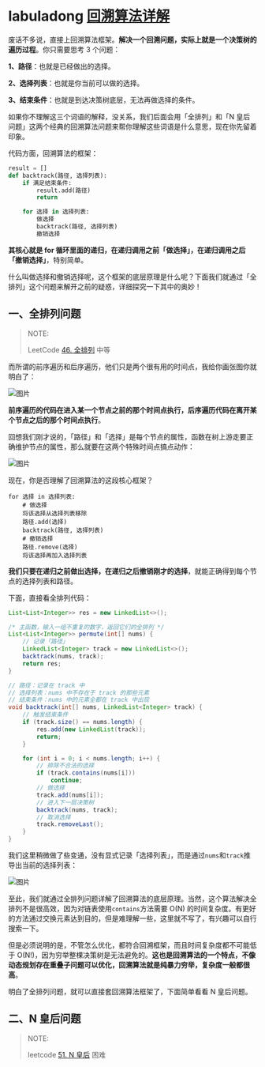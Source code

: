 # labuladong [回溯算法详解](https://mp.weixin.qq.com/s/nMUHqvwzG2LmWA9jMIHwQQ)

废话不多说，直接上回溯算法框架。**解决一个回溯问题，实际上就是一个决策树的遍历过程**。你只需要思考 3 个问题：

**1、路径**：也就是已经做出的选择。

**2、选择列表**：也就是你当前可以做的选择。

**3、结束条件**：也就是到达决策树底层，无法再做选择的条件。

如果你不理解这三个词语的解释，没关系，我们后面会用「全排列」和「N 皇后问题」这两个经典的回溯算法问题来帮你理解这些词语是什么意思，现在你先留着印象。

代码方面，回溯算法的框架：

```python
result = []
def backtrack(路径, 选择列表):
    if 满足结束条件:
        result.add(路径)
        return

    for 选择 in 选择列表:
        做选择
        backtrack(路径, 选择列表)
        撤销选择
```

**其核心就是 for 循环里面的递归，在递归调用之前「做选择」，在递归调用之后「撤销选择」**，特别简单。

什么叫做选择和撤销选择呢，这个框架的底层原理是什么呢？下面我们就通过「全排列」这个问题来解开之前的疑惑，详细探究一下其中的奥妙！

## 一、全排列问题

> NOTE: 
>
> LeetCode [46. 全排列](https://leetcode-cn.com/problems/permutations/) 中等
>
> 

而所谓的前序遍历和后序遍历，他们只是两个很有用的时间点，我给你画张图你就明白了：

![图片](https://mmbiz.qpic.cn/sz_mmbiz_jpg/gibkIz0MVqdF1umAdyXuPq54ibw7X23mnajTgCl3dL1z2wJpbvdfiaM1dMuCqPOO5JxicOgiaQAmQBJfZCwAbIxfFmQ/640?wx_fmt=jpeg&tp=webp&wxfrom=5&wx_lazy=1&wx_co=1)

**前序遍历的代码在进入某一个节点之前的那个时间点执行，后序遍历代码在离开某个节点之后的那个时间点执行**。

回想我们刚才说的，「路径」和「选择」是每个节点的属性，函数在树上游走要正确维护节点的属性，那么就要在这两个特殊时间点搞点动作：

![图片](https://mmbiz.qpic.cn/sz_mmbiz_jpg/gibkIz0MVqdF1umAdyXuPq54ibw7X23mnaR2cbSJabtrWQtib7OP5ZrSicZY2IOZibsia5dlibcvWhlQC1TibO97yia6mQA/640?wx_fmt=jpeg&tp=webp&wxfrom=5&wx_lazy=1&wx_co=1)

现在，你是否理解了回溯算法的这段核心框架？

```
for 选择 in 选择列表:
    # 做选择
    将该选择从选择列表移除
    路径.add(选择)
    backtrack(路径, 选择列表)
    # 撤销选择
    路径.remove(选择)
    将该选择再加入选择列表
```

**我们只要在递归之前做出选择，在递归之后撤销刚才的选择**，就能正确得到每个节点的选择列表和路径。

下面，直接看全排列代码：

```Java
List<List<Integer>> res = new LinkedList<>();

/* 主函数，输入一组不重复的数字，返回它们的全排列 */
List<List<Integer>> permute(int[] nums) {
    // 记录「路径」
    LinkedList<Integer> track = new LinkedList<>();
    backtrack(nums, track);
    return res;
}

// 路径：记录在 track 中
// 选择列表：nums 中不存在于 track 的那些元素
// 结束条件：nums 中的元素全都在 track 中出现
void backtrack(int[] nums, LinkedList<Integer> track) {
    // 触发结束条件
    if (track.size() == nums.length) {
        res.add(new LinkedList(track));
        return;
    }

    for (int i = 0; i < nums.length; i++) {
        // 排除不合法的选择
        if (track.contains(nums[i]))
            continue;
        // 做选择
        track.add(nums[i]);
        // 进入下一层决策树
        backtrack(nums, track);
        // 取消选择
        track.removeLast();
    }
}
```

我们这里稍微做了些变通，没有显式记录「选择列表」，而是通过`nums`和`track`推导出当前的选择列表：

![图片](https://mmbiz.qpic.cn/sz_mmbiz_jpg/gibkIz0MVqdF1umAdyXuPq54ibw7X23mnaWuNCGdIXFoeBp1U7IA4tSEz1Pia9VvK2H9mSib1Mch3Yb5V8PCHib8dog/640?wx_fmt=jpeg&tp=webp&wxfrom=5&wx_lazy=1&wx_co=1)

至此，我们就通过全排列问题详解了回溯算法的底层原理。当然，这个算法解决全排列不是很高效，因为对链表使用`contains`方法需要 O(N) 的时间复杂度。有更好的方法通过交换元素达到目的，但是难理解一些，这里就不写了，有兴趣可以自行搜索一下。

但是必须说明的是，不管怎么优化，都符合回溯框架，而且时间复杂度都不可能低于 O(N!)，因为穷举整棵决策树是无法避免的。**这也是回溯算法的一个特点，不像动态规划存在重叠子问题可以优化，回溯算法就是纯暴力穷举，复杂度一般都很高**。

明白了全排列问题，就可以直接套回溯算法框架了，下面简单看看 N 皇后问题。

## 二、N 皇后问题

> NOTE: 
>
> leetcode [51. N 皇后](https://leetcode-cn.com/problems/n-queens/) 困难
>
> 